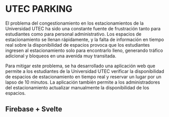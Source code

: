 # UTEC PARKING

El problema del congestionamiento en los estacionamientos de la Universidad UTEC ha sido una constante fuente de frustración tanto para estudiantes como para personal administrativo. Los espacios de estacionamiento se llenan rápidamente, y la falta de información en tiempo real sobre la disponibilidad de espacios provoca que los estudiantes ingresen al estacionamiento solo para encontrarlo lleno, generando tráfico adicional y bloqueos en una avenida muy transitada.

Para mitigar este problema, se ha desarrollado una aplicación web que permite a los estudiantes de la Universidad UTEC verificar la disponibilidad de espacios de estacionamiento en tiempo real y reservar un lugar por un lapso de 10 minutos. La aplicación también permite a los administradores del estacionamiento actualizar manualmente la disponibilidad de los espacios.

## Firebase + Svelte
